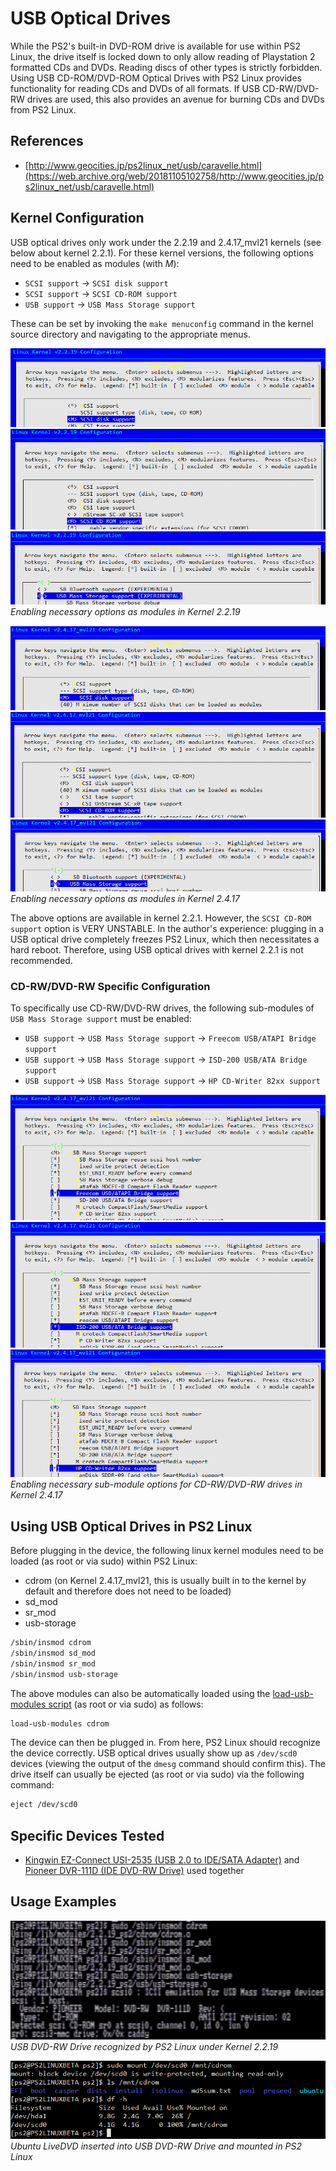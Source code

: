 # USB Optical Drives

While the PS2's built-in DVD-ROM drive is available for use within PS2 Linux, the drive itself is locked down to only allow reading of Playstation 2 formatted CDs and DVDs. Reading discs of other types is strictly forbidden. Using USB CD-ROM/DVD-ROM Optical Drives with PS2 Linux provides functionality for reading CDs and DVDs of all formats. If USB CD-RW/DVD-RW drives are used, this also provides an avenue for burning CDs and DVDs from PS2 Linux.

## References

* [http://www.geocities.jp/ps2linux_net/usb/caravelle.html](https://web.archive.org/web/20181105102758/http://www.geocities.jp/ps2linux_net/usb/caravelle.html)

## Kernel Configuration

USB optical drives only work under the 2.2.19 and 2.4.17_mvl21 kernels (see below about kernel 2.2.1). For these kernel versions, the following options need to be enabled as modules (with *M*):
* ```SCSI support``` -> ```SCSI disk support```
* ```SCSI support``` -> ```SCSI CD-ROM support```
* ```USB support``` -> ```USB Mass Storage support```

These can be set by invoking the ```make menuconfig``` command in the kernel source directory and navigating to the appropriate menus.

![](../2.2.19-sd_mod.png?raw=true)  
![](2.2.19-sr_mod.png?raw=true)  
![](../2.2.19_usb-storage.png?raw=true)  
*Enabling necessary options as modules in Kernel 2.2.19*

![](../2.4.17-sd_mod.png?raw=true)  
![](2.4.17-sr_mod.png?raw=true)  
![](../2.4.17_usb-storage.png?raw=true)  
*Enabling necessary options as modules in Kernel 2.4.17*

The above options are available in kernel 2.2.1. However, the ```SCSI CD-ROM support``` option is VERY UNSTABLE. In the author's experience: plugging in a USB optical drive completely freezes PS2 Linux, which then necessitates a hard reboot. Therefore, using USB optical drives with kernel 2.2.1 is not recommended.

### CD-RW/DVD-RW Specific Configuration

To specifically use CD-RW/DVD-RW drives, the following sub-modules of ```USB Mass Storage support``` must be enabled:
* ```USB support``` -> ```USB Mass Storage support``` -> ```Freecom USB/ATAPI Bridge support```
* ```USB support``` -> ```USB Mass Storage support``` -> ```ISD-200 USB/ATA Bridge support```
* ```USB support``` -> ```USB Mass Storage support``` -> ```HP CD-Writer 82xx support```

![](2.4.17_usb-storage_sub-module_freecom.png?raw=true)  
![](2.4.17_usb-storage_sub-module_isd-200.png?raw=true)  
![](2.4.17_usb-storage_sub-module_hp-cdwriter.png?raw=true)  
*Enabling necessary sub-module options for CD-RW/DVD-RW drives in Kernel 2.4.17*

## Using USB Optical Drives in PS2 Linux

Before plugging in the device, the following linux kernel modules need to be loaded (as root or via sudo) within PS2 Linux:  
* cdrom (on Kernel 2.4.17_mvl21, this is usually built in to the kernel by default and therefore does not need to be loaded)
* sd_mod
* sr_mod
* usb-storage
```bash
/sbin/insmod cdrom
/sbin/insmod sd_mod
/sbin/insmod sr_mod
/sbin/insmod usb-storage
```

The above modules can also be automatically loaded using the [load-usb-modules script](../../Scripts/load-usb-modules) (as root or via sudo) as follows:
```bash
load-usb-modules cdrom
```

The device can then be plugged in. From here, PS2 Linux should recognize the device correctly. USB optical drives usually show up as ```/dev/scd0``` devices (viewing the output of the ```dmesg``` command should confirm this). The drive itself can usually be ejected (as root or via sudo) via the following command:
```bash
eject /dev/scd0
```

## Specific Devices Tested

* [Kingwin EZ-Connect USI-2535 (USB 2.0 to IDE/SATA Adapter)](http://www.kingwin.com/adapters/usi-2535-2/) and [Pioneer DVR-111D (IDE DVD-RW Drive)](https://www.pioneerelectronics.com/PUSA/Computer/Computer+Drives/DVR-111D) used together

## Usage Examples

![](USB_DVD-RW.png?raw=true)  
*USB DVD-RW Drive recognized by PS2 Linux under Kernel 2.2.19*

![](ubuntu_livedvd_mounted.png?raw=true)  
*Ubuntu LiveDVD inserted into USB DVD-RW Drive and mounted in PS2 Linux*

